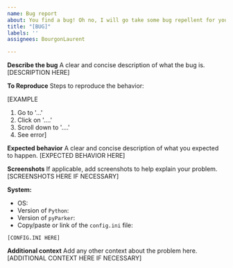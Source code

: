 ```yaml
---
name: Bug report
about: You find a bug! Oh no, I will go take some bug repellent for you!
title: "[BUG]"
labels: ''
assignees: BourgonLaurent

---
```


**Describe the bug**
A clear and concise description of what the bug is.
[DESCRIPTION HERE]

**To Reproduce**
Steps to reproduce the behavior:

[EXAMPLE
1. Go to '...'
2. Click on '....'
3. Scroll down to '....'
4. See error]

**Expected behavior**
A clear and concise description of what you expected to happen.
[EXPECTED BEHAVIOR HERE]

**Screenshots**
If applicable, add screenshots to help explain your problem.
[SCREENSHOTS HERE IF NECESSARY]

**System:**
 - OS: 
 - Version of `Python`:
 - Version of `pyParker`:
 - Copy/paste or link of the `config.ini` file:
```
[CONFIG.INI HERE]
```

**Additional context**
Add any other context about the problem here.
[ADDITIONAL CONTEXT HERE IF NECESSARY]
